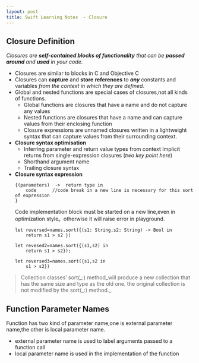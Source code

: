 ```yaml
---
layout: post
title: Swift Learning Notes  - Closure
---
```


## Closure Definition
*Closures are **self-contained blocks of functionality** that can be **passed around** and **used** in your code.*

- Closures are similar to blocks in C and Objective C
- Closures can **capture** and **store** **references** to ***any*** constants and variables *from the context in which they are defined*.
- Global and nested functions are special cases of closures,not all kinds of functions.
	- Global functions are closures that have a name and do not capture any values
	- Nested functions are closures that have a name and can capture values from their enclosing function
	- Closure expressions are unnamed closures written in a lightweight syntax that can capture values from their surrounding context.
- **Closure syntax optimisation**
	- Inferring parameter and return value types from context Implicit returns from single-expression closures (*two key point here*)
	- Shorthand argument name
	- Trailing closure syntax
- **Closure syntax expression**
	```
	{(parameters)  ->  return type in      
	    code      //code break in a new line is necessary for this sort of expression
    }
	```
	Code implementation block must be started on a new line,even in optimization style。otherwise it will raise error in playground.
	```
	let reversed=names.sort({(s1: String,s2: String) -> Bool in
        return s1 > s2 })

    let revesed2=names.sort({(s1,s2) in
        return s1 > s2});

    let reversed3=names.sort({s1,s2 in
        s1 > s2})
    ```
	
	
> Collection classes’ sort(\_:) method_will produce a new collection that has the same size and type as the old one. the original collection is not modified by the sort(\_:) method._

## Function Parameter Names
Function has two kind of parameter name,one is external parameter name,the other is local parameter name.
- external parameter name is used to label arguments passed to a function call
- local parameter name  is used in the implementation of the function